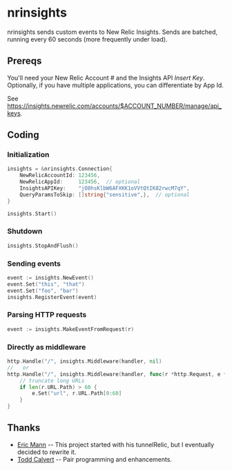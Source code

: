 # nrinsights

nrinsights sends custom events to New Relic Insights.  Sends are batched, running every 60 seconds (more frequently under load).

## Prereqs

You'll need your New Relic Account # and the Insights API _Insert Key_.  Optionally, if you have multiple applications, you can differentiate by App Id.

See https://insights.newrelic.com/accounts/$ACCOUNT_NUMBER/manage/api_keys.

## Coding

### Initialization

```go
insights = &nrinsights.Connection{
    NewRelicAccountId: 123456,
    NewRelicAppId:     123456,  // optional
    InsightsAPIKey:    "jO8hsKlbW6AFXKK1oVVtQtIK82rwcM7qY",
    QueryParamsToSkip: []string{"sensitive",},  // optional
}

insights.Start()
```

### Shutdown

```go
insights.StopAndFlush()
```

### Sending events

```go
event := insights.NewEvent()
event.Set("this", "that")
event.Set("foo", "bar")
insights.RegisterEvent(event)
```

### Parsing HTTP requests

```go
event := insights.MakeEventFromRequest(r)
```

### Directly as middleware

```go
http.Handle("/", insights.Middleware(handler, nil)
//   or
http.Handle("/", insights.Middleware(handler, func(r *http.Request, e *nrinsights.Event) {
    // truncate long URLs
    if len(r.URL.Path) > 60 {
        e.Set("url", r.URL.Path[0:60]
    }
}
```

## Thanks

- [Eric Mann](https://github.com/ericdmann) -- This project started with his tunnelRelic, but I eventually decided to rewrite it.
- [Todd Calvert](https://github.com/calveto) -- Pair programming and enhancements.
